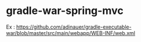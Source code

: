 # gradle-war-spring-mvc
Ex : https://github.com/adinauer/gradle-executable-war/blob/master/src/main/webapp/WEB-INF/web.xml
